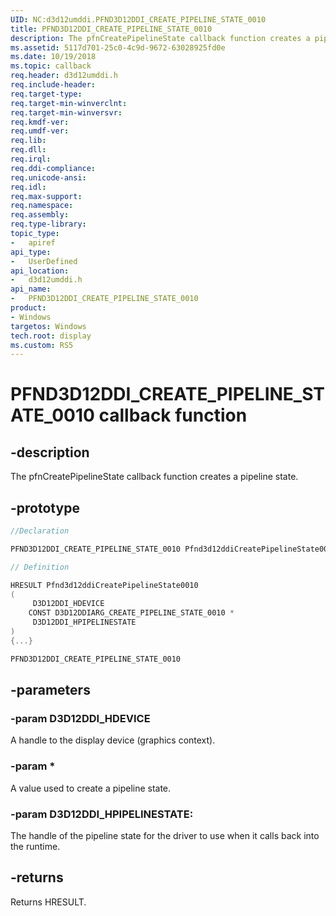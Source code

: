 ```yaml
---
UID: NC:d3d12umddi.PFND3D12DDI_CREATE_PIPELINE_STATE_0010
title: PFND3D12DDI_CREATE_PIPELINE_STATE_0010
description: The pfnCreatePipelineState callback function creates a pipeline state.
ms.assetid: 5117d701-25c0-4c9d-9672-63028925fd0e
ms.date: 10/19/2018
ms.topic: callback
req.header: d3d12umddi.h
req.include-header:
req.target-type:
req.target-min-winverclnt:
req.target-min-winversvr:
req.kmdf-ver:
req.umdf-ver:
req.lib:
req.dll:
req.irql: 
req.ddi-compliance:
req.unicode-ansi:
req.idl:
req.max-support:
req.namespace:
req.assembly:
req.type-library: 
topic_type: 
-	apiref
api_type: 
-	UserDefined
api_location: 
-	d3d12umddi.h
api_name: 
-	PFND3D12DDI_CREATE_PIPELINE_STATE_0010
product: 
- Windows
targetos: Windows
tech.root: display
ms.custom: RS5
---
```


# PFND3D12DDI_CREATE_PIPELINE_STATE_0010 callback function

## -description

The pfnCreatePipelineState callback function creates a pipeline state.

## -prototype

```cpp
//Declaration

PFND3D12DDI_CREATE_PIPELINE_STATE_0010 Pfnd3d12ddiCreatePipelineState0010; 

// Definition

HRESULT Pfnd3d12ddiCreatePipelineState0010 
(
	 D3D12DDI_HDEVICE
	CONST D3D12DDIARG_CREATE_PIPELINE_STATE_0010 *
	 D3D12DDI_HPIPELINESTATE
)
{...}

PFND3D12DDI_CREATE_PIPELINE_STATE_0010 


```

## -parameters

### -param D3D12DDI_HDEVICE  

A handle to the display device (graphics context).
 
### -param * 

A value used to create a pipeline state.

### -param D3D12DDI_HPIPELINESTATE: 

The handle of the pipeline state for the driver to use when it calls back into the runtime.

## -returns

Returns HRESULT.

